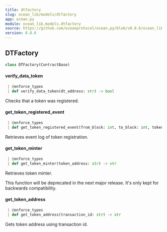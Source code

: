 ```yaml
---
title: dtfactory
slug: ocean_lib/models/dtfactory
app: ocean.py
module: ocean_lib.models.dtfactory
source: https://github.com/oceanprotocol/ocean.py/blob/v0.8.6/ocean_lib/models/dtfactory.py
version: 0.8.6
---
```

## DTFactory

```python
class DTFactory(ContractBase)
```

#### verify\_data\_token

```python
 | @enforce_types
 | def verify_data_token(dt_address: str) -> bool
```

Checks that a token was registered.

#### get\_token\_registered\_event

```python
 | @enforce_types
 | def get_token_registered_event(from_block: int, to_block: int, token_address: str) -> [AttributeDict]
```

Retrieves event log of token registration.

#### get\_token\_minter

```python
 | @enforce_types
 | def get_token_minter(token_address: str) -> str
```

Retrieves token minter.

This function will be deprecated in the next major release.
It's only kept for backwards compatibility.

#### get\_token\_address

```python
 | @enforce_types
 | def get_token_address(transaction_id: str) -> str
```

Gets token address using transaction id.

